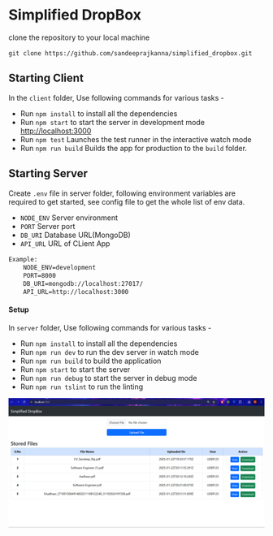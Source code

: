# Simplified DropBox

clone the repository to your local machine
```
git clone https://github.com/sandeeprajkanna/simplified_dropbox.git
```

## Starting Client

In the `client` folder, Use following commands for various tasks -

- Run `npm install` to install all the dependencies
- Run `npm start` to start the server in development mode [http://localhost:3000](http://localhost:3000)
- Run `npm test` Launches the test runner in the interactive watch mode
- Run `npm run build` Builds the app for production to the `build` folder.

## Starting Server

Create `.env` file in server folder, following environment variables are required to get started, see config file to get the whole list of env data.
- `NODE_ENV` Server environment
- `PORT` Server port
- `DB_URI` Database URL(MongoDB)
- `API_URL` URL of CLient App

```
Example: 
    NODE_ENV=development
    PORT=8000
    DB_URI=mongodb://localhost:27017/
    API_URL=http://localhost:3000

```


#### Setup

In `server` folder, Use following commands for various tasks -

- Run `npm install` to install all the dependencies
- Run `npm run dev` to run the dev server in watch mode
- Run `npm run build` to build the application
- Run `npm start` to start the server
- Run `npm run debug` to start the server in debug mode
- Run `npm run tslint` to run the linting

![alt text](image.png)